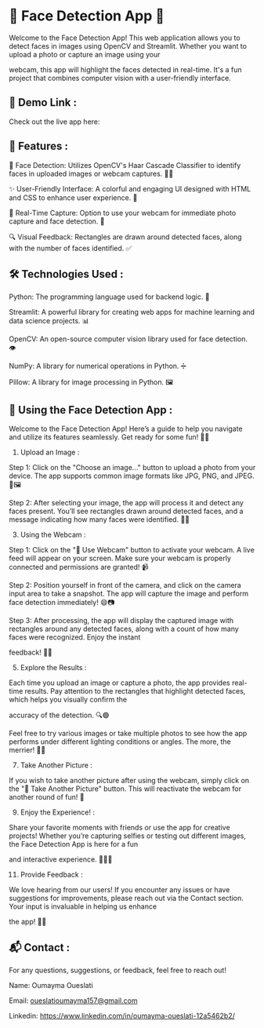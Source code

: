 # 🎉 Face Detection App 🎉 

Welcome to the Face Detection App! This web application allows you to detect faces in images using OpenCV and Streamlit. Whether you want to upload a photo or capture an image using your

webcam, this app will highlight the faces detected in real-time. It's a fun project that combines computer vision with a user-friendly interface.

## 📅 Demo Link :

Check out the live app here:

## 🌟 Features :

👤 Face Detection: Utilizes OpenCV's Haar Cascade Classifier to identify faces in uploaded images or webcam captures. 🕵️‍♂️

✨ User-Friendly Interface: A colorful and engaging UI designed with HTML and CSS to enhance user experience. 🎨

📸 Real-Time Capture: Option to use your webcam for immediate photo capture and face detection. 🤳

🔍 Visual Feedback: Rectangles are drawn around detected faces, along with the number of faces identified. ✅

## 🛠️ Technologies Used :

Python: The programming language used for backend logic. 🐍

Streamlit: A powerful library for creating web apps for machine learning and data science projects. 📊

OpenCV: An open-source computer vision library used for face detection. 👁️

NumPy: A library for numerical operations in Python. ➗

Pillow: A library for image processing in Python. 🖼️

## 📖 Using the Face Detection App :

Welcome to the Face Detection App! Here’s a guide to help you navigate and utilize its features seamlessly. Get ready for some fun! 🎉✨

1. Upload an Image :
   
Step 1: Click on the "Choose an image..." button to upload a photo from your device. The app supports common image formats like JPG, PNG, and JPEG. 📸🖼️

Step 2: After selecting your image, the app will process it and detect any faces present. You’ll see rectangles drawn around detected faces, and a message indicating how many faces were identified. 🎊👤

3. Using the Webcam :
   
Step 1: Click on the "🎥 Use Webcam" button to activate your webcam. A live feed will appear on your screen. Make sure your webcam is properly connected and permissions are granted! 📹

Step 2: Position yourself in front of the camera, and click on the camera input area to take a snapshot. The app will capture the image and perform face detection immediately! 😄📷

Step 3: After processing, the app will display the captured image with rectangles around any detected faces, along with a count of how many faces were recognized. Enjoy the instant 

 feedback! 🌟🎉

5. Explore the Results :
   
Each time you upload an image or capture a photo, the app provides real-time results. Pay attention to the rectangles that highlight detected faces, which helps you visually confirm the

accuracy of the detection. 🔍🟢

Feel free to try various images or take multiple photos to see how the app performs under different lighting conditions or angles. The more, the merrier! 🎈😊

7. Take Another Picture :
   
If you wish to take another picture after using the webcam, simply click on the "📸 Take Another Picture" button. This will reactivate the webcam for another round of fun! 🌟

9. Enjoy the Experience! :
   
Share your favorite moments with friends or use the app for creative projects! Whether you’re capturing selfies or testing out different images, the Face Detection App is here for a fun

and interactive experience. 🎈🥳🎨

11. Provide Feedback :
    
We love hearing from our users! If you encounter any issues or have suggestions for improvements, please reach out via the Contact section. Your input is invaluable in helping us enhance

the app! 💌💬

## 📬 Contact :

For any questions, suggestions, or feedback, feel free to reach out!

Name: Oumayma Oueslati

Email: oueslatioumayma157@gmail.com

Linkedin: https://www.linkedin.com/in/oumayma-oueslati-12a5462b2/

